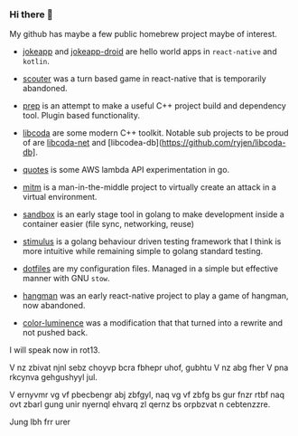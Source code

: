 ### Hi there 👋  

My github has maybe a few public homebrew project maybe of interest.

* [jokeapp](https://github.com/ryjen/jokeapp) and [jokeapp-droid](https://github.com/ryjen/jokeapp-droid) are hello world apps in `react-native` and `kotlin`.

* [scouter](https://github.com/ryjen/scouter) was a turn based game in react-native that is temporarily abandoned.

* [prep](https://github.com/ryjen/prep) is an attempt to make a useful C++ project build and dependency tool. Plugin based functionality.

* [libcoda](https://github.com/ryjen/libcoda) are some modern C++ toolkit.  Notable sub projects to be proud of are [libcoda-net](https://github.com/ryjen/libcoda-net) and [libcodea-db](https://github.com/ryjen/libcoda-db].

* [quotes](https://github.com/ryjen/quotes) is some AWS lambda API experimentation in go.

* [mitm](https://github.com/ryjen/mitm) is a man-in-the-middle project to virtually create an attack in a virtual environment.

* [sandbox](https://github.com/hackelia-micrantha/sandbox) is an early stage tool in golang to make development inside a container easier (file sync, networking, reuse)

* [stimulus](https://github.com/hackelia-micrantha/stimulus) is a golang behaviour driven testing framework that I think is more intuitive while remaining simple to golang standard testing.

* [dotfiles](https://github.com/ryjen/dotfiles) are my configuration files.  Managed in a simple but effective manner with GNU `stow`.

* [hangman](https://github.com/ryjen/hangman) was an early react-native project to play a game of hangman, now abandoned.

* [color-luminence](https://github.com/ryjen/color-luminance) was a modification that that turned into a rewrite and not pushed back.

I will speak now in rot13.

V nz zbivat njnl sebz choyvp bcra fbhepr uhof, gubhtu V nz abg fher V pna rkcynva gehgushyyl jul.

V ernyvmr vg vf pbecbengr abj zbfgyl, naq vg vf zbfg bs gur fnzr rtbf naq ovt zbarl gung unir nyernql ehvarq zl qernz bs
orpbzvat n cebtenzzre.

Jung lbh frr urer
<!--

 V unir tehqtvatyl yrsg be erchecbfrq sbe rvgure n wbo vagreivrj, erpehvgref be n pnerre cebsvyr...
juvpu VZUB vf abg sha. V unir arire unq nalbar gnxr nal vagrerfg be ivpr irefn.

V yvir naq jbex va n jbeyq bs ntvfz, frkvfz, enpvfz, naq ryvgvfz. Nyy bs gung svygref guebhtu gur pnerre naq
V
cbyvgryl
ershfr. Creuncf vg vf zber pbzcrgvgvir, naq vs fb, jul uryc nalbar bhg vs V chfu nalguvat tbbq.

V nz. Abj lbh pna nqq jungrire lbh jnag gb gur raq bs gung fragrapr, ohg vg jvyy arire or gehr.


**ryjen/ryjen** is a ✨ _special_ ✨ repository because its `README.md` (this file) appears on your GitHub profile.

Here are some ideas to get you started:

- 🔭 I’m currently working on ...
- 🌱 I’m currently learning ...
- 👯 I’m looking to collaborate on ...
- 🤔 I’m looking for help with ...
- 💬 Ask me about ...
- 📫 How to reach me: ...
- 😄 Pronouns: ...
- ⚡ Fun fact: ...
-->
